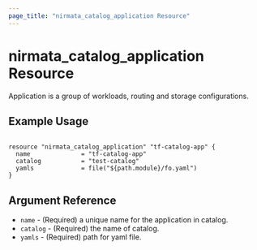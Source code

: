 ```yaml
---
page_title: "nirmata_catalog_application Resource"
---
```


# nirmata_catalog_application Resource

 Application is a group of workloads, routing and storage configurations.

## Example Usage

```hcl

resource "nirmata_catalog_application" "tf-catalog-app" {
  name              = "tf-catalog-app"
  catalog           = "test-catalog"
  yamls             = file("${path.module}/fo.yaml")
}

```

## Argument Reference

* `name` - (Required) a unique name for the application in catalog.
* `catalog` - (Required) the name of catalog.
* `yamls` - (Required)  path for yaml file.
